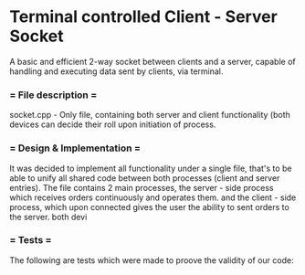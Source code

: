 # Terminal controlled Client - Server Socket
  A basic and efficient 2-way socket between clients and a server, capable of handling and executing data sent by    clients, via terminal.

### =      File description     =

  socket.cpp - Only file, containing both server and client functionality (both devices can decide their roll upon     initiation of process.

### =  Design & Implementation  =

  It was decided to implement all functionality under a single file, that's to be able to unify all shared code      between both processes (client and server entries).
  The file contains 2 main processes, the server - side process which receives orders continuously and operates them.
  and the client - side process, which upon connected gives the user the ability to sent orders to the server.
  both devi

### =           Tests           =

The following are tests which were made to proove the validity of our code:


